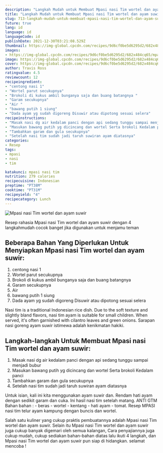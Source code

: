 ```yaml
---
description: "Langkah Mudah untuk Membuat Mpasi nasi Tim wortel dan ayam suwir, Enak Banget"
title: "Langkah Mudah untuk Membuat Mpasi nasi Tim wortel dan ayam suwir, Enak Banget"
slug: 713-langkah-mudah-untuk-membuat-mpasi-nasi-tim-wortel-dan-ayam-suwir-enak-banget
future: true
lang: id
language: id
languageCode: id
publishDate: 2021-12-30T03:21:08.529Z 
thumbnail: https://img-global.cpcdn.com/recipes/9d6cf0be5d6295d2/682x484cq65/mpasi-nasi-tim-wortel-dan-ayam-suwir-foto-resep-utama.png
images:
- https://img-global.cpcdn.com/recipes/9d6cf0be5d6295d2/682x484cq65/mpasi-nasi-tim-wortel-dan-ayam-suwir-foto-resep-utama.png
image: https://img-global.cpcdn.com/recipes/9d6cf0be5d6295d2/682x484cq65/mpasi-nasi-tim-wortel-dan-ayam-suwir-foto-resep-utama.png
cover: https://img-global.cpcdn.com/recipes/9d6cf0be5d6295d2/682x484cq65/mpasi-nasi-tim-wortel-dan-ayam-suwir-foto-resep-utama.png
author: Travis Ross
ratingvalue: 4.5
reviewcount: 12
recipeingredient:
- "centong nasi 1"
- "Wortel parut secukupnya"
- "Brokoli di kukus ambil bunganya saja dan buang batangnya "
- "Garam secukupnya"
- "Air "
- "bawang putih 1 siung"
- "Dada ayam yg sudah digoreng Disuwir atau dipotong sesuai selera"
recipeinstructions:
- "Masak nasi dg air kedalam panci dengan api sedang tunggu sampai menjadi bubur"
- "Masukan bawang putih yg dicincang dan wortel Serta brokoli Kedalam panci"
- "Tambahkan garam dan gula secukupnya"
- "Setelah nasi tim sudah jadi taruh suwiran ayam diatasnya"
categories:
- Resep
tags:
- mpasi
- nasi
- tim

katakunci: mpasi nasi tim 
nutrition: 279 calories
recipecuisine: Indonesian
preptime: "PT38M"
cooktime: "PT31M"
recipeyield: "4"
recipecategory: Lunch
---
```



![Mpasi nasi Tim wortel dan ayam suwir](https://img-global.cpcdn.com/recipes/9d6cf0be5d6295d2/682x484cq65/mpasi-nasi-tim-wortel-dan-ayam-suwir-foto-resep-utama.png)

Resep rahasia Mpasi nasi Tim wortel dan ayam suwir    dengan 4 langkahmudah cocok banget jika digunakan untuk menjamu teman

<!--inarticleads1-->

## Beberapa Bahan Yang Diperlukan Untuk Menyiapkan Mpasi nasi Tim wortel dan ayam suwir:

1. centong nasi 1
1. Wortel parut secukupnya
1. Brokoli di kukus ambil bunganya saja dan buang batangnya 
1. Garam secukupnya
1. Air 
1. bawang putih 1 siung
1. Dada ayam yg sudah digoreng Disuwir atau dipotong sesuai selera

Nasi tim is a traditional Indonesian rice dish. Due to the soft texture and slightly bland flavors, nasi tim ayam is suitable for small children. When served, it&#39;s often garnished with cilantro leaves and green onions. Sarapan nasi goreng ayam suwir istimewa adalah kenikmatan hakiki. 

<!--inarticleads2-->

## Langkah-langkah Untuk Membuat Mpasi nasi Tim wortel dan ayam suwir:

1. Masak nasi dg air kedalam panci dengan api sedang tunggu sampai menjadi bubur
1. Masukan bawang putih yg dicincang dan wortel Serta brokoli Kedalam panci
1. Tambahkan garam dan gula secukupnya
1. Setelah nasi tim sudah jadi taruh suwiran ayam diatasnya


Untuk isian, kali ini kita menggunakan ayam suwir dan. Rendam hati ayam dengan sedikit garam dan cuka. Ini hasil nasi tim setelah matang. ANTI GTM Bahan bahan : - beras - wortel - kentang - hati ayam - tomat. Resep MPASI nasi tim telur ayam kampung dengan buncis dan wortel. 

Salah satu kuliner yang cukup praktis pembuatannya adalah  Mpasi nasi Tim wortel dan ayam suwir. Selain itu  Mpasi nasi Tim wortel dan ayam suwir  juga cukup banyak digemari oleh semua kalangan, Cara penyajiannya juga cukup mudah, cukup sediakan bahan-bahan diatas lalu ikuti 4 langkah, dan  Mpasi nasi Tim wortel dan ayam suwir  pun siap di hidangkan. selamat mencoba !
